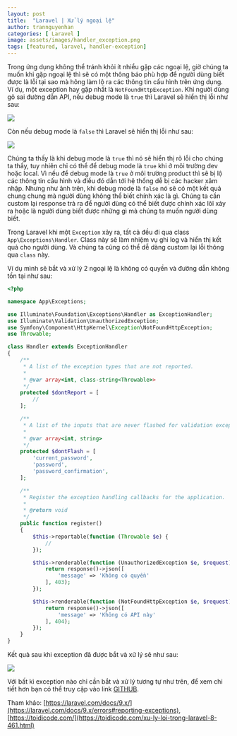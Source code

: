```yaml
---
layout: post
title:  "Laravel | Xử lý ngoại lệ"
author: trannguyenhan
categories: [ Laravel ]
image: assets/images/handler_exception.png
tags: [featured, laravel, handler-exception]
---
```


Trong ứng dụng không thể tránh khỏi ít nhiều gặp các ngoại lệ, giờ chúng ta muốn khi gặp ngoại lệ thì sẽ có một thông báo phù hợp để người dùng biết được là lỗi tại sao mà hông làm lộ ra các thông tin cấu hình trên ứng dụng. Ví dụ, một exception hay gặp nhất là `NotFoundHttpException`. Khi người dùng gõ sai đường dẫn API, nếu debug mode là `true` thì Laravel sẽ hiển thị lỗi như sau:

![](https://hacerweb.github.io/assets/images/notfoundexceptiondebugtrue.png)

Còn nếu debug mode là `false` thì Laravel sẽ hiển thị lỗi như sau:

![](https://hacerweb.github.io/assets/images/notfoundexceptiondebugfalse.png)

Chúng ta thấy là khi debug mode là `true` thì nó sẽ hiển thị rõ lỗi cho chúng ta thấy, tuy nhiên chỉ có thể để debug mode là `true` khi ở môi trường dev hoặc local. Vì nếu để debug mode là `true` ở môi trường product thì sẽ bị lộ các thông tin cấu hình và điều đó dẫn tới hệ thống dễ bị các hacker xâm nhập. Nhưng như ảnh trên, khi debug mode là `false` nó sẽ có một kết quả chung chung mà người dùng không thể biết chính xác là gì. Chúng ta cần custom lại response trả ra để người dùng có thể biết được chính xác lôĩ xảy ra hoặc là người dùng biết được những gì mà chúng ta muốn người dùng biết.

Trong Laravel khi một `Exception` xảy ra, tất cả đều đi qua class `App\Exceptions\Handler`. Class này sẽ làm nhiệm vụ ghi log và hiển thị kết quả cho người dùng. Và chúng ta cũng có thể dễ dàng custom lại lỗi thông qua `class` này.

Ví dụ mình sẽ bắt và xử lý 2 ngoại lệ là không có quyền và đường dẫn không tồn tại như sau:

```php
<?php

namespace App\Exceptions;

use Illuminate\Foundation\Exceptions\Handler as ExceptionHandler;
use Illuminate\Validation\UnauthorizedException;
use Symfony\Component\HttpKernel\Exception\NotFoundHttpException;
use Throwable;

class Handler extends ExceptionHandler
{
    /**
     * A list of the exception types that are not reported.
     *
     * @var array<int, class-string<Throwable>>
     */
    protected $dontReport = [
        //
    ];

    /**
     * A list of the inputs that are never flashed for validation exceptions.
     *
     * @var array<int, string>
     */
    protected $dontFlash = [
        'current_password',
        'password',
        'password_confirmation',
    ];

    /**
     * Register the exception handling callbacks for the application.
     *
     * @return void
     */
    public function register()
    {
        $this->reportable(function (Throwable $e) {
            //
        });

        $this->renderable(function (UnauthorizedException $e, $request){
            return response()->json([
                'message' => 'Không có quyền'
            ], 403);
        });

        $this->renderable(function (NotFoundHttpException $e, $request) {
            return response()->json([
                'message' => 'Không có API này'
            ], 404);
        });
    }
}
```

Kết quả sau khi exception đã được bắt và xử lý sẽ như sau:

![](https://hacerweb.github.io/assets/images/handler_exception_handler.png)

Với bất kì exception nào chỉ cần bắt và xử lý tương tự như trên, để xem chi tiết hơn bạn có thể truy cập vào link [GITHUB](https://github.com/hacerweb/laravel-example/blob/master/app/Exceptions/Handler.php).

Tham khảo: [https://laravel.com/docs/9.x/](https://laravel.com/docs/9.x/errors#reporting-exceptions), [https://toidicode.com/](https://toidicode.com/xu-ly-loi-trong-laravel-8-461.html)

